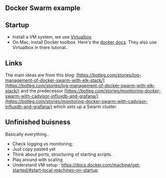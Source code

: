 ## Docker Swarm example

## Startup
- Install a VM system, we use [Virtualbox](https://www.virtualbox.org/)
- On Mac, install Docker toolbox. Here's the [docker docs](https://docs.docker.com/docker-for-mac/docker-toolbox/#the-docker-toolbox-environment).
They also use Virtualbox in there tutorial..

## Links

The main ideas are from this blog:
[https://botleg.com/stories/log-management-of-docker-swarm-with-elk-stack/](https://botleg.com/stories/log-management-of-docker-swarm-with-elk-stack/)
and the predecessor [https://botleg.com/stories/monitoring-docker-swarm-with-cadvisor-influxdb-and-grafana/](https://botleg.com/stories/monitoring-docker-swarm-with-cadvisor-influxdb-and-grafana/)
which sets up a Swarm cluster.
## Unfinished buisness

Basically everything..
- Check logging vs monitoring;
- Just copy pasted yet
- Think about ports, structuring of starting scripts.
- Play around with scaling
- Understand VM setup : https://docs.docker.com/machine/get-started/#start-local-machines-on-startup

